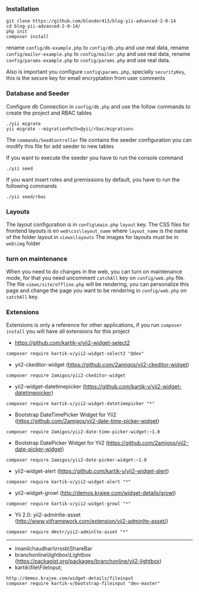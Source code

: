 ### Installation
```
git clone https://github.com/blonder413/blog-yii-advanced-2-0-14
cd blog-yii-advanced-2-0-14/
php init
composer install
```

rename ```config/db-example.php``` to ```config/db.php``` and use real data,
rename ```config/mailer-example.php``` to ```config/mailer.php``` and use real data,
rename ```config/params-example.php``` to ```config/params.php``` and use real data.

Also is important you configure ```config\params.php```,
specially ```securityKey```, this is the secure key for email encryptation
from user comments

### Database and Seeder

Configure db Connection in ```config/db.php``` and
use the follow commands to create the project and RBAC tables

```
./yii migrate
yii migrate --migrationPath=@yii/rbac/migrations
```

The ```commands/SeedController``` file contains the seeder configuration
you can modify this file for add seeder to new tables

If you want to execute the seeder you have to run the console command

```
./yii seed
```

If you want insert roles and premissions by default, you have to run the following commands

```
./yii seed/rbac
```

### Layouts

The layout configuration is in ```config\main.php```
```layout``` key.
The CSS files for frontend layouts is en ```web\css\layout_name```
where ```layout_name``` is the name of the folder layout in ```views\layouts```
The images for layouts must be in ```web\img``` folder

### turn on maintenance

When you need to do changes in the web, you can turn on maintenance mode,
for that you need uncomment ```catchAll``` key on ```config/web.php``` file.
The file ```views/site/offline.php``` will be rendering, you can personalize this page
and change the page you want to be rendering in ```config/web.php``` on ```catchAll``` key.

### Extensions

Extensions is only a reference for other applications,
if you run ```composer install``` you will have all extensions
for this project

- https://github.com/kartik-v/yii2-widget-select2

```
composer require kartik-v/yii2-widget-select2 "@dev"
```

- yii2-ckeditor-widget (https://github.com/2amigos/yii2-ckeditor-widget)

```
composer require 2amigos/yii2-ckeditor-widget
```

- yii2-widget-datetimepicker (https://github.com/kartik-v/yii2-widget-datetimepicker)

```
composer require kartik-v/yii2-widget-datetimepicker "*"
```

- Bootstrap DateTimePicker Widget for Yii2 (https://github.com/2amigos/yii2-date-time-picker-widget)

```
composer require 2amigos/yii2-date-time-picker-widget:~1.0
```

- Bootstrap DatePicker Widget for Yii2 (https://github.com/2amigos/yii2-date-picker-widget)

```
composer require 2amigos/yii2-date-picker-widget:~1.0
```

- yii2-widget-alert (https://github.com/kartik-v/yii2-widget-alert)

```
composer require kartik-v/yii2-widget-alert "*"
```

- yii2-widget-growl (http://demos.krajee.com/widget-details/growl)

```
composer require kartik-v/yii2-widget-growl "*"
```

- Yii 2.0: yii2-adminlte-asset (http://www.yiiframework.com/extension/yii2-adminlte-asset/)

```
composer require dmstr/yii2-adminlte-asset "*"
```

--------------------------------------------------------

- imanilchaudhari\rrssb\ShareBar
- branchonline\lightbox\Lightbox (https://packagist.org/packages/branchonline/yii2-lightbox)
- kartik\file\FileInput;
```
http://demos.krajee.com/widget-details/fileinput
composer require kartik-v/bootstrap-fileinput "dev-master"
```

